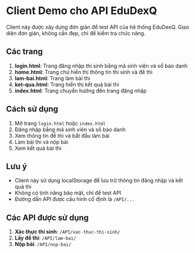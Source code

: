 # Client Demo cho API EduDexQ

Client này được xây dựng đơn giản để test API của hệ thống EduDexQ. Giao diện đơn giản, không cần đẹp, chỉ để kiểm tra chức năng.

## Các trang

1. **login.html**: Trang đăng nhập thí sinh bằng mã sinh viên và số báo danh
2. **home.html**: Trang chủ hiển thị thông tin thí sinh và đề thi
3. **lam-bai.html**: Trang làm bài thi
4. **ket-qua.html**: Trang hiển thị kết quả bài thi
5. **index.html**: Trang chuyển hướng đến trang đăng nhập

## Cách sử dụng

1. Mở trang `login.html` hoặc `index.html`
2. Đăng nhập bằng mã sinh viên và số báo danh
3. Xem thông tin đề thi và bắt đầu làm bài
4. Làm bài thi và nộp bài
5. Xem kết quả bài thi

## Lưu ý

- Client này sử dụng localStorage để lưu trữ thông tin đăng nhập và kết quả thi
- Không có tính năng bảo mật, chỉ để test API
- Đường dẫn API được cấu hình cố định là `/API/...`

## Các API được sử dụng

1. **Xác thực thí sinh**: `/API/xac-thuc-thi-sinh/`
2. **Lấy đề thi**: `/API/lam-bai/`
3. **Nộp bài**: `/API/nop-bai/` 